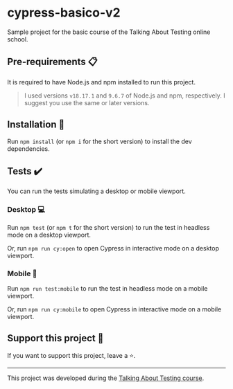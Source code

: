# cypress-basico-v2

Sample project for the basic course of the Talking About Testing online school.

## Pre-requirements 📋

It is required to have Node.js and npm installed to run this project.

> I used versions `v18.17.1` and `9.6.7` of Node.js and npm, respectively. I suggest you use the same or later versions.

## Installation 🔧

Run `npm install` (or `npm i` for the short version) to install the dev dependencies.

## Tests ✔️

You can run the tests simulating a desktop or mobile viewport.

### Desktop 💻

Run `npm test` (or `npm t` for the short version) to run the test in headless mode on a desktop viewport.

Or, run `npm run cy:open` to open Cypress in interactive mode on a desktop viewport.

### Mobile 📱

Run `npm run test:mobile` to run the test in headless mode on a mobile viewport.

Or, run `npm run cy:mobile` to open Cypress in interactive mode on a mobile viewport.

## Support this project 🙌

If you want to support this project, leave a ⭐.

___

This project was developed during the [Talking About Testing course](https://github.com/wlsf82/cypress-basico-v2/tree/main).